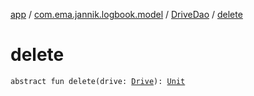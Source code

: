 [app](../../index.md) / [com.ema.jannik.logbook.model](../index.md) / [DriveDao](index.md) / [delete](./delete.md)

# delete

`abstract fun delete(drive: `[`Drive`](../-drive/index.md)`): `[`Unit`](https://kotlinlang.org/api/latest/jvm/stdlib/kotlin/-unit/index.html)